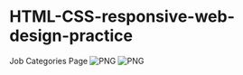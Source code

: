 # HTML-CSS-responsive-web-design-practice
Job Categories Page
<img src="https://cdn.discordapp.com/attachments/895300373911314483/1133766988041289748/Screenshot_2023-07-26_212353.png" alt="PNG" >
<img src="https://cdn.discordapp.com/attachments/895300373911314483/1133766988313935935/Screenshot_2023-07-26_212446.png" alt="PNG" >
